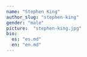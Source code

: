 ```yaml
---
name: "Stephen King"
author_slug: "stephen-king"
gender: "male"
picture:  "stephen-king.jpg"
bio:
  es: "es.md"
  en: "en.md"
---
```

